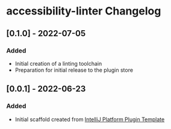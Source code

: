 <!-- Keep a Changelog guide -> https://keepachangelog.com -->

# accessibility-linter Changelog

## [0.1.0] - 2022-07-05
### Added
- Initial creation of a linting toolchain
- Preparation for initial release to the plugin store

## [0.0.1] - 2022-06-23
### Added
- Initial scaffold created from [IntelliJ Platform Plugin Template](https://github.com/JetBrains/intellij-platform-plugin-template)
